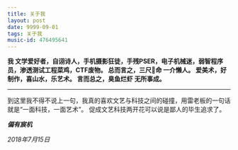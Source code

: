 ```yaml
---
title: 关于我
layout: post
date: 9999-09-01
tags: 关于我
music-id: 476495641
---
```

**我 文学爱好者，自诩诗人，手机摄影狂徒，手残PSER，电子机械迷，弱智程序员，渗透测试工程菜鸡，CTF废物。
总而言之，三尺🐶命 一介懒人。
爱美术，好制作，喜山水，乐艺术。
言而总之，臭鱼烂虾 无所事成。**

---
到这里我不得不说上一句，我真的喜欢文艺与科技之间的碰撞，用雷老板的一句话就是“一面科技，一面艺术”。
促成文艺科技两开花可以说是鄙人的毕生追求了。

***偏有宸机*** 

*2018年7月15日*


